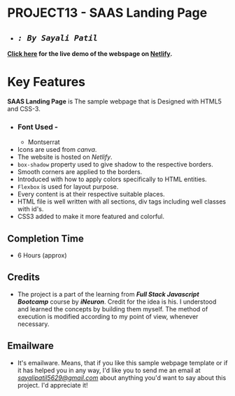 # **PROJECT13 - SAAS Landing Page**

- ## _`: By Sayali Patil`_

**[Click here](https://saas-landing-page-saya.netlify.app/) for the live demo of the webspage on [Netlify](https://www.netlify.com/).**

# Key Features

**SAAS Landing Page** is The sample webpage that is Designed with HTML5 and CSS-3.

- ### Font Used -
  - Montserrat
- Icons are used from _canva_.
- The website is hosted on _Netlify_.
- `box-shadow` property used to give shadow to the respective borders.
- Smooth corners are applied to the borders.
- Introduced with how to apply colors specifically to HTML entities.
- `Flexbox` is used for layout purpose.
- Every content is at their respective suitable places.
- HTML file is well written with all sections, div tags including well classes with id's.
- CSS3 added to make it more featured and colorful.

## Completion Time

- 6 Hours (approx)

## Credits

- The project is a part of the learning from **_Full Stack Javascript Bootcamp_** course by **_iNeuron_**. Credit for the idea is his. I understood and learned the concepts by building them myself. The method of execution is modified according to my point of view, whenever necessary.

## Emailware

- It's emailware. Means, that if you like this sample webpage template or if it has helped you in any way, I'd like you to send me an email at *sayalipatil5629@gmail.com* about anything you'd want to say about this project. I'd appreciate it!
